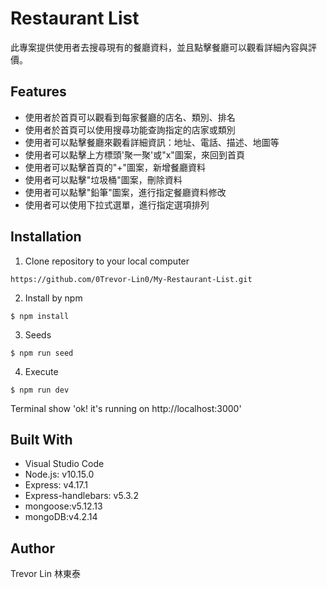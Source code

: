 # Restaurant List
此專案提供使用者去搜尋現有的餐廳資料，並且點擊餐廳可以觀看詳細內容與評價。

## Features
- 使用者於首頁可以觀看到每家餐廳的店名、類別、排名
- 使用者於首頁可以使用搜尋功能查詢指定的店家或類別
- 使用者可以點擊餐廳來觀看詳細資訊：地址、電話、描述、地圖等
- 使用者可以點擊上方標頭'聚一聚'或"x"圖案，來回到首頁
- 使用者可以點擊首頁的"+"圖案，新增餐廳資料
- 使用者可以點擊"垃圾桶"圖案，刪除資料
- 使用者可以點擊"鉛筆"圖案，進行指定餐廳資料修改
- 使用者可以使用下拉式選單，進行指定選項排列

## Installation

1. Clone repository to your local computer
```
https://github.com/0Trevor-Lin0/My-Restaurant-List.git
```
2. Install by npm
```
$ npm install
```
3. Seeds
```
$ npm run seed
```

4. Execute
```
$ npm run dev
```
Terminal show 'ok! it's running on http://localhost:3000'

## Built With
* Visual Studio Code 
* Node.js: v10.15.0
* Express: v4.17.1
* Express-handlebars: v5.3.2
* mongoose:v5.12.13
* mongoDB:v4.2.14

## Author
Trevor Lin 林東泰
